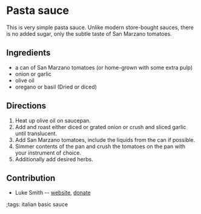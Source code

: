 # Pasta sauce

This is very simple pasta sauce.
Unlike modern store-bought sauces, there is no added sugar, only the subtle taste of San Marzano tomatoes.

## Ingredients

- a can of San Marzano tomatoes (or home-grown with some extra pulp)
- onion or garlic
- olive oil
- oregano or basil (Dried or diced)

## Directions

1. Heat up olive oil on saucepan.
2. Add and roast either diced or grated onion or crush and sliced garlic until translucent.
3. Add San Marzano tomatoes, include the liquids from the can if possible.
4. Simmer contents of the pan and crush the tomatoes on the pan with your instrument of choice.
5. Additionally add desired herbs.

## Contribution

- Luke Smith -- [website](https://lukesmith.xyz), [donate](https://lukesmith.xyz/donate)

;tags: italian basic sauce
